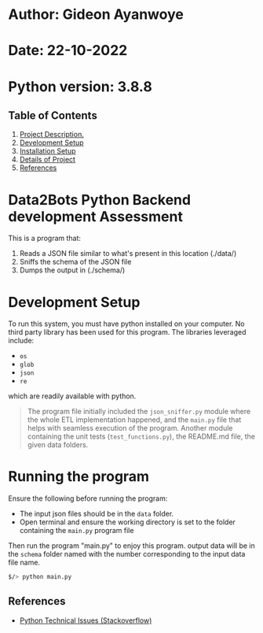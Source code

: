 

# Author: Gideon Ayanwoye
# Date: 22-10-2022
# Python version: 3.8.8

## Table of Contents
1. [ Project Description. ](#desc)
2. [ Development Setup ](#setup)
3. [ Installation Setup ](#installation)
4. [ Details of Project ](#dcue)
5. [ References ](#ref)

<a name="desc"></a>
# Data2Bots Python Backend development Assessment 

This is a program that:
1. Reads a JSON file similar to what's present in this location (./data/)
2. Sniffs the schema of the JSON file
3. Dumps the output in (./schema/)


<a name="setup"></a>

# Development Setup
To run this system, you must have python installed on your computer.
No third party library has been used for this program. The libraries leveraged include:
* `os`
* `glob`
* `json`
* `re`

which are readily available with python.

> The program file initially included the `json_sniffer.py` module where the whole ETL implementation happened, 
> and the `main.py` file that helps with seamless execution of the program. Another module containing the 
> unit tests (`test_functions.py`), the README.md file, the given data folders.

<a name="installation"></a>
# Running the program
Ensure the following before running the program:
* The input json files should be in the `data` folder.
* Open terminal and ensure the working directory is set to the folder containing the `main.py` program file

Then run the program "main.py" to enjoy this program. output data will be in the `schema` folder named with the number corresponding to the input data file name. 

```bash
$/> python main.py
```

<a name="ref"></a>
## References

- [Python Technical Issues (Stackoverflow)](https://stackoverflow.com/)
